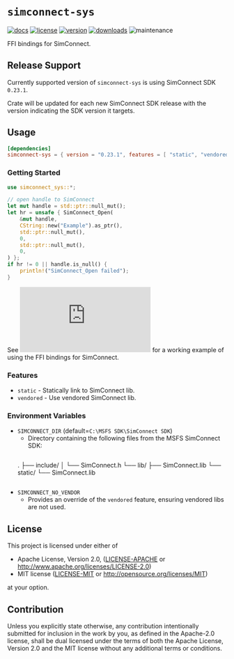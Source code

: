 # `simconnect-sys`
[![docs](https://img.shields.io/docsrs/simconnect-sys?style=for-the-badge&logo=rust)](https://docs.rs/crate/simconnect-sys/latest)
[![license](https://img.shields.io/crates/l/simconnect-sys?style=for-the-badge)](https://crates.io/crates/simconnect-sys)
[![version](https://img.shields.io/crates/v/simconnect-sys?style=for-the-badge)](https://crates.io/crates/simconnect-sys)
[![downloads](https://img.shields.io/crates/d/simconnect-sys?style=for-the-badge)](https://crates.io/crates/simconnect-sys)
<picture><img alt="maintenance" src="https://img.shields.io/maintenance/active%20development/2023?style=for-the-badge"></picture>

FFI bindings for SimConnect. 

## Release Support 

Currently supported version of `simconnect-sys` is using SimConnect SDK `0.23.1`.

Crate will be updated for each new SimConnect SDK release with the version indicating the SDK version it targets.

## Usage

```toml
[dependencies]
simconnect-sys = { version = "0.23.1", features = [ "static", "vendored" ] }
```

### Getting Started

```rust
use simconnect_sys::*;

// open handle to SimConnect
let mut handle = std::ptr::null_mut();
let hr = unsafe { SimConnect_Open(
    &mut handle,
    CString::new("Example").as_ptr(),
    std::ptr::null_mut(),
    0,
    std::ptr::null_mut(),
    0,
) };
if hr != 0 || handle.is_null() {
    println!("SimConnect_Open failed");
}
```

See ![examples/sys-basic](https://github.com/jcramb/simconnect-rs/blob/main/examples/sys-basic/src/main.rs) for a working example of using the FFI bindings for SimConnect.

### Features

* `static` - Statically link to SimConnect lib.
* `vendored` - Use vendored SimConnect lib.

### Environment Variables

* `SIMCONNECT_DIR` (default=`C:\MSFS SDK\SimConnect SDK`)
	* Directory containing the following files from the MSFS SimConnect SDK:
		```
    .
    ├── include/
    │   └── SimConnect.h
    └── lib/
        ├── SimConnect.lib
        └── static/
            └── SimConnect.lib          
    ```
* `SIMCONNECT_NO_VENDOR` 
	* Provides an override of the `vendored` feature, ensuring vendored libs are not used. 

## License

This project is licensed under either of

 * Apache License, Version 2.0, ([LICENSE-APACHE](LICENSE-APACHE) or
   http://www.apache.org/licenses/LICENSE-2.0)
 * MIT license ([LICENSE-MIT](LICENSE-MIT) or
   http://opensource.org/licenses/MIT)

at your option.

## Contribution

Unless you explicitly state otherwise, any contribution intentionally
submitted for inclusion in the work by you, as defined in the Apache-2.0
license, shall be dual licensed under the terms of both the Apache License,
Version 2.0 and the MIT license without any additional terms or conditions.